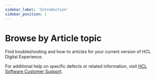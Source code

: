 ```yaml
---
sidebar_label: 'Introduction'
sidebar_position: 1
---
```


# Browse by Article topic

Find troubleshooting and how-to articles for your current version of HCL Digital Experience.

For additional help on specific defects or related information, visit [HCL Software Customer Support](https://support.hcltechsw.com/csm).